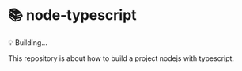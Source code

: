 # :books:  node-typescript

:bulb: Building...

This repository is about how to build a project nodejs with  typescript.
